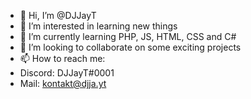 - 👋 Hi, I’m @DJJayT
- 👀 I’m interested in learning new things
- 🌱 I’m currently learning PHP, JS, HTML, CSS and C#
- 💞️ I’m looking to collaborate on some exciting projects
- 📫 How to reach me:
- Discord: DJJayT#0001
- Mail: kontakt@djja.yt

<!---
DJJayT/DJJayT is a ✨ special ✨ repository because its `README.md` (this file) appears on your GitHub profile.
You can click the Preview link to take a look at your changes.
--->
